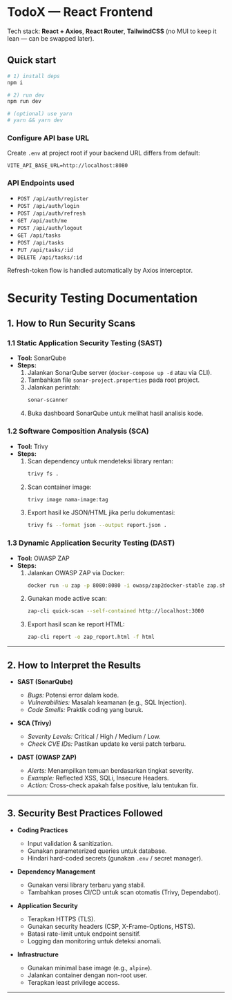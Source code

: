# TodoX — React Frontend

Tech stack: **React + Axios**, **React Router**, **TailwindCSS** (no MUI to keep it lean — can be swapped later).

## Quick start

```bash
# 1) install deps
npm i

# 2) run dev
npm run dev

# (optional) use yarn
# yarn && yarn dev
```

### Configure API base URL
Create `.env` at project root if your backend URL differs from default:

```
VITE_API_BASE_URL=http://localhost:8080
```

### API Endpoints used

- `POST /api/auth/register`
- `POST /api/auth/login`
- `POST /api/auth/refresh`
- `GET /api/auth/me`
- `POST /api/auth/logout`
- `GET /api/tasks`
- `POST /api/tasks`
- `PUT /api/tasks/:id`
- `DELETE /api/tasks/:id`

Refresh-token flow is handled automatically by Axios interceptor.

# Security Testing Documentation

## 1. How to Run Security Scans

### 1.1 Static Application Security Testing (SAST)
- **Tool:** SonarQube
- **Steps:**
    1. Jalankan SonarQube server (`docker-compose up -d` atau via CLI).
    2. Tambahkan file `sonar-project.properties` pada root project.
    3. Jalankan perintah:
       ```bash
       sonar-scanner
       ```
    4. Buka dashboard SonarQube untuk melihat hasil analisis kode.

### 1.2 Software Composition Analysis (SCA)
- **Tool:** Trivy
- **Steps:**
    1. Scan dependency untuk mendeteksi library rentan:
       ```bash
       trivy fs .
       ```
    2. Scan container image:
       ```bash
       trivy image nama-image:tag
       ```
    3. Export hasil ke JSON/HTML jika perlu dokumentasi:
       ```bash
       trivy fs --format json --output report.json .
       ```

### 1.3 Dynamic Application Security Testing (DAST)
- **Tool:** OWASP ZAP
- **Steps:**
    1. Jalankan OWASP ZAP via Docker:
       ```bash
       docker run -u zap -p 8080:8080 -i owasp/zap2docker-stable zap.sh -daemon -port 8080 -host 0.0.0.0
       ```
    2. Gunakan mode active scan:
       ```bash
       zap-cli quick-scan --self-contained http://localhost:3000
       ```
    3. Export hasil scan ke report HTML:
       ```bash
       zap-cli report -o zap_report.html -f html
       ```

---

## 2. How to Interpret the Results

- **SAST (SonarQube)**
    - *Bugs:* Potensi error dalam kode.
    - *Vulnerabilities:* Masalah keamanan (e.g., SQL Injection).
    - *Code Smells:* Praktik coding yang buruk.

- **SCA (Trivy)**
    - *Severity Levels:* Critical / High / Medium / Low.
    - *Check CVE IDs:* Pastikan update ke versi patch terbaru.

- **DAST (OWASP ZAP)**
    - *Alerts:* Menampilkan temuan berdasarkan tingkat severity.
    - *Example:* Reflected XSS, SQLi, Insecure Headers.
    - *Action:* Cross-check apakah false positive, lalu tentukan fix.

---

## 3. Security Best Practices Followed

- **Coding Practices**
    - Input validation & sanitization.
    - Gunakan parameterized queries untuk database.
    - Hindari hard-coded secrets (gunakan `.env` / secret manager).

- **Dependency Management**
    - Gunakan versi library terbaru yang stabil.
    - Tambahkan proses CI/CD untuk scan otomatis (Trivy, Dependabot).

- **Application Security**
    - Terapkan HTTPS (TLS).
    - Gunakan security headers (CSP, X-Frame-Options, HSTS).
    - Batasi rate-limit untuk endpoint sensitif.
    - Logging dan monitoring untuk deteksi anomali.

- **Infrastructure**
    - Gunakan minimal base image (e.g., `alpine`).
    - Jalankan container dengan non-root user.
    - Terapkan least privilege access.

---